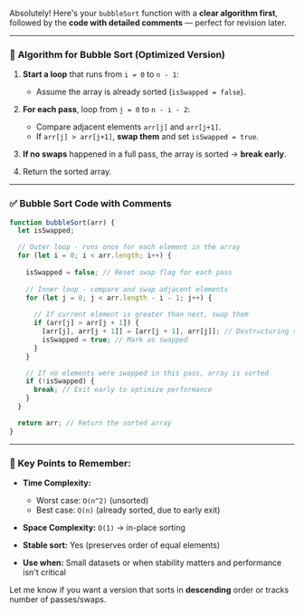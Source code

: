 Absolutely! Here's your `bubbleSort` function with a **clear algorithm first**, followed by the **code with detailed comments** — perfect for revision later.

---

### 📌 **Algorithm for Bubble Sort** (Optimized Version)

1. **Start a loop** that runs from `i = 0` to `n - 1`:

   * Assume the array is already sorted (`isSwapped = false`).
2. **For each pass**, loop from `j = 0` to `n - i - 2`:

   * Compare adjacent elements `arr[j]` and `arr[j+1]`.
   * If `arr[j] > arr[j+1]`, **swap them** and set `isSwapped = true`.
3. **If no swaps** happened in a full pass, the array is sorted → **break early**.
4. Return the sorted array.

---

### ✅ Bubble Sort Code with Comments

```js
function bubbleSort(arr) {
  let isSwapped;

  // Outer loop - runs once for each element in the array
  for (let i = 0; i < arr.length; i++) {
    
    isSwapped = false; // Reset swap flag for each pass
    
    // Inner loop - compare and swap adjacent elements
    for (let j = 0; j < arr.length - i - 1; j++) {
      
      // If current element is greater than next, swap them
      if (arr[j] > arr[j + 1]) {
        [arr[j], arr[j + 1]] = [arr[j + 1], arr[j]]; // Destructuring swap
        isSwapped = true; // Mark as swapped
      }
    }

    // If no elements were swapped in this pass, array is sorted
    if (!isSwapped) {
      break; // Exit early to optimize performance
    }
  }

  return arr; // Return the sorted array
}
```

---

### 🧠 Key Points to Remember:

* **Time Complexity:**

  * Worst case: `O(n^2)` (unsorted)
  * Best case: `O(n)` (already sorted, due to early exit)
* **Space Complexity:** `O(1)` → in-place sorting
* **Stable sort:** Yes (preserves order of equal elements)
* **Use when:** Small datasets or when stability matters and performance isn't critical

Let me know if you want a version that sorts in **descending** order or tracks number of passes/swaps.
